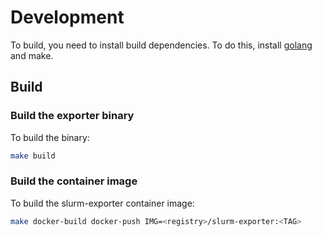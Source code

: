 # Development

To build, you need to install build dependencies. To do this, install
[golang](https://go.dev/doc/install) and make.

## Build

### Build the exporter binary

To build the binary:

```sh
make build
```

### Build the container image

To build the slurm-exporter container image:

```sh
make docker-build docker-push IMG=<registry>/slurm-exporter:<TAG>
```
